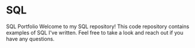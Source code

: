 # SQL
SQL Portfolio
Welcome to my SQL repository! This code repository contains examples of SQL I've written. Feel free to take a look and reach out if you have any questions.
